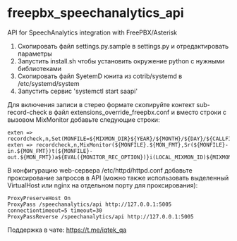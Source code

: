 # freepbx_speechanalytics_api
API for SpeechAnalytics integration with FreePBX/Asterisk

1. Скопировать файл settings.py.sample в settings.py и отредактировать параметры
2. Запустить install.sh чтобы установить окружение python с нужными библиотеками
3. Скопировать файл SyetemD юнита из cotrib/systemd в /etc/systemd/system 
4. Запустить сервис 'systemctl start saapi'

Для включения записи в стерео формате скопируйте контект sub-record-check в файл extensions_override_freepbx.conf и вместо строки с вызовом MixMonitor добавьте следующие строки:
```
exten => recordcheck,n,Set(MONFILE=${MIXMON_DIR}${YEAR}/${MONTH}/${DAY}/${CALLFILENAME})
exten => recordcheck,n,MixMonitor(${MONFILE}.${MON_FMT},Sr(${MONFILE}-in.${MON_FMT})t(${MONFILE}-out.${MON_FMT})a${EVAL({MONITOR_REC_OPTION})}i(LOCAL_MIXMON_ID)${MIXMON_BEEP},${EVAL({MIXMON_POST})})
```

В конфигурацию web-сервера /etc/httpd/httpd.conf добавьте проксирование запросов в API (можно также использовать выделенный VirtualHost или nginx на отдельном порту для проксирования):
```
ProxyPreserveHost On
ProxyPass /speechanalytics/api http://127.0.0.1:5005 connectiontimeout=5 timeout=30
ProxyPassReverse /speechanalytics/api http://127.0.0.1:5005
```

Поддержка в чате: https://t.me/iqtek_qa
